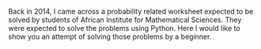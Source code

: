 Back in 2014, I came across a probability related worksheet expected to be solved by students of African Institute for Mathematical Sciences. They were expected to solve the problems using Python.
Here I would like to show you an attempt of solving those problems by a beginner.
